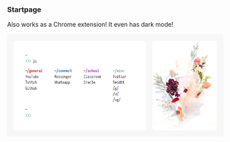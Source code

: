 ### Startpage

Also works as a Chrome extension!
It even has dark mode!

![Showcase](repo-assets/preview.png)